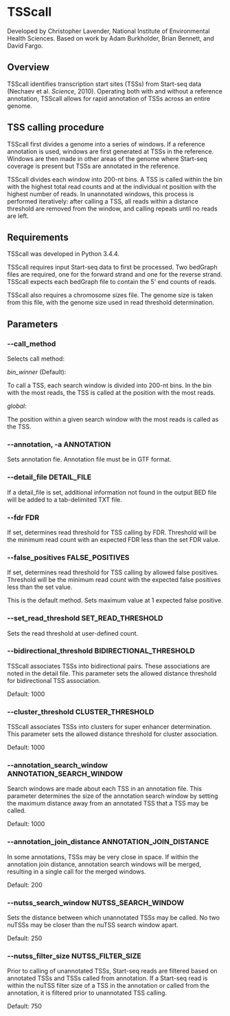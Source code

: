 # TSScall
Developed by Christopher Lavender, National Institute of Environmental Health Sciences. Based on work by Adam Burkholder, Brian Bennett, and David Fargo.
## Overview
TSScall identifies transcription start sites (TSSs) from Start-seq data (Nechaev et al. *Science*, 2010). Operating both with and without a reference annotation, TSScall allows for rapid annotation of TSSs across an entire genome.
## TSS calling procedure
TSScall first divides a genome into a series of windows. If a reference annotation is used, windows are first generated at TSSs in the reference.  Windows are then made in other areas of the genome where Start-seq coverage is present but TSSs are annotated in the reference.

TSScall divides each window into 200-nt bins. A TSS is called within the bin with the highest total read counts and at the individual nt position with the highest number of reads.  In unannotated windows, this process is performed iteratively: after calling a TSS, all reads within a distance threshold are removed from the window, and calling repeats until no reads are left.
## Requirements
TSScall was developed in Python 3.4.4.

TSScall requires input Start-seq data to first be processed. Two bedGraph files are required, one for the forward strand and one for the reverse strand. TSScall expects each bedGraph file to contain the 5' end counts of reads.

TSScall also requires a chromosome sizes file.  The genome size is taken from this file, with the genome size used in read threshold determination.
## Parameters
### --call_method
Selects call method:

*bin_winner* (Default):

To call a TSS, each search window is divided into 200-nt bins.  In the bin with the most reads, the TSS is called at the position with the most reads.

*global*:

The position within a given search window with the most reads is called as the TSS.
### --annotation, -a ANNOTATION
Sets annotation fie.  Annotation file must be in GTF format.
### --detail_file DETAIL_FILE
If a detail_file is set, additional information not found in the output BED file will be added to a tab-delimited TXT file.
### --fdr FDR
If set, determines read threshold for TSS calling by FDR.  Threshold will be the minimum read count with an expected FDR less than the set FDR value.
### --false_positives FALSE_POSITIVES
If set, determines read threshold for TSS calling by allowed false positives.  Threshold will be the minimum read count with the expected false positives less than the set value.

This is the default method.  Sets maximum value at 1 expected false positive.
### --set_read_threshold SET_READ_THRESHOLD
Sets the read threshold at user-defined count.
### --bidirectional_threshold BIDIRECTIONAL_THRESHOLD
TSScall associates TSSs into bidirectional pairs.  These associations are noted in the detail file.  This parameter sets the allowed distance threshold for bidirectional TSS association.

Default: 1000
### --cluster_threshold CLUSTER_THRESHOLD
TSScall associates TSSs into clusters for super enhancer determination.  This parameter sets the allowed distance threshold for cluster association.

Default: 1000
### --annotation_search_window ANNOTATION_SEARCH_WINDOW
Search windows are made about each TSS in an annotation file.  This parameter determines the size of the annotation search window by setting the maximum distance away from an annotated TSS that a TSS may be called.

Default: 1000
### --annotation_join_distance ANNOTATION_JOIN_DISTANCE
In some annotations, TSSs may be very close in space.  If within the annotation join distance, annotation search windows will be merged, resulting in a single call for the merged windows.

Default: 200
### --nutss_search_window NUTSS_SEARCH_WINDOW
Sets the distance between which unannotated TSSs may be called.  No two nuTSSs may be closer than the nuTSS search window apart.

Default: 250
### --nutss_filter_size NUTSS_FILTER_SIZE
Prior to calling of unannotated TSSs, Start-seq reads are filtered based on annotated TSSs and TSSs called from annotation.  If a Start-seq read is within the nuTSS filter size of a TSS in the annotation or called from the annotation, it is filtered prior to unannotated TSS calling.

Default: 750
